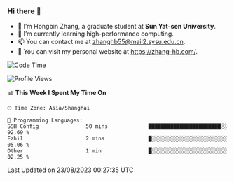 ### Hi there 👋

- 🔭 I’m Hongbin Zhang, a graduate student at **Sun Yat-sen University**.
- 🌱 I’m currently learning high-performance computing.
- 📫 You can contact me at zhanghb55@mail2.sysu.edu.cn.
- 👀 You can visit my personal website at https://zhang-hb.com/.

<!--START_SECTION:waka-->
![Code Time](http://img.shields.io/badge/Code%20Time-228%20hrs%2010%20mins-blue)

![Profile Views](http://img.shields.io/badge/Profile%20Views-2-blue)

📊 **This Week I Spent My Time On** 

```text
🕑︎ Time Zone: Asia/Shanghai

💬 Programming Languages: 
SSH Config               50 mins             ███████████████████████░░   92.69 % 
Ezhil                    2 mins              █░░░░░░░░░░░░░░░░░░░░░░░░   05.06 % 
Other                    1 min               █░░░░░░░░░░░░░░░░░░░░░░░░   02.25 % 
```


 Last Updated on 23/08/2023 00:27:35 UTC
<!--END_SECTION:waka-->
